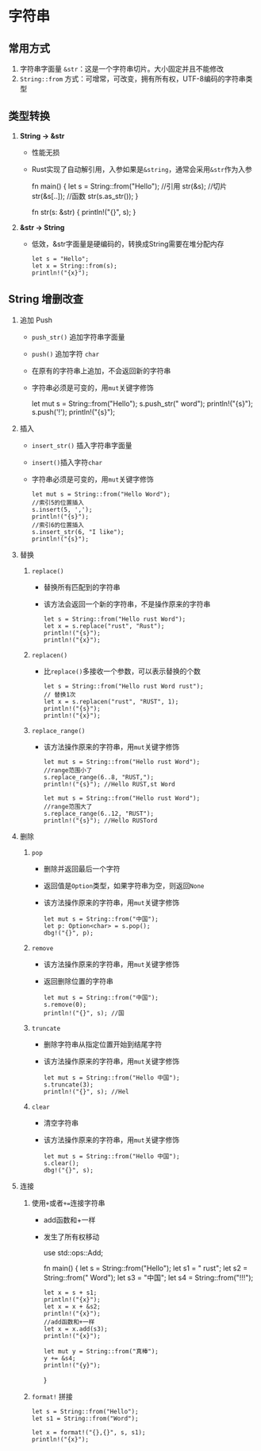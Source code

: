 # 字符串

## 常用方式

1.  字符串字面量 `&str`：这是一个字符串切片。大小固定并且不能修改
2.  `String::from` 方式：可增常，可改变，拥有所有权，UTF-8编码的字符串类型

## 类型转换

1.  **String -> \&str**

    *   性能无损
    *   Rust实现了自动解引用，入参如果是`&string`，通常会采用`&str`作为入参

        fn main() {
        let s = String::from("Hello");
        //引用
        str(\&s);
        //切片
        str(\&s\[..]);
        //函数
        str(s.as\_str());
        }

        fn str(s: \&str) {
        println!("{}", s);
        }
2.  **\&str -> String**

    *   低效，\&str字面量是硬编码的，转换成String需要在堆分配内存

            let s = "Hello";
            let x = String::from(s);
            println!("{x}");

## String 增删改查

1.  追加 Push

    *   `push_str()` 追加字符串字面量
    *   `push()` 追加字符 `char`
    *   在原有的字符串上追加，不会返回新的字符串
    *   字符串必须是可变的，用`mut`关键字修饰

        let mut s = String::from("Hello");
        s.push\_str(" word");
        println!("{s}");
        s.push('!');
        println!("{s}");
2.  插入

    *   `insert_str()` 插入字符串字面量
    *   `insert()`插入字符`char`
    *   字符串必须是可变的，用`mut`关键字修饰

            let mut s = String::from("Hello Word");
            //索引5的位置插入
            s.insert(5, ',');
            println!("{s}");
            //索引6的位置插入
            s.insert_str(6, "I like");
            println!("{s}");
3.  替换

    1.  `replace()`

        *   替换所有匹配到的字符串
        *   该方法会返回一个新的字符串，不是操作原来的字符串

                let s = String::from("Hello rust Word");
                let x = s.replace("rust", "Rust");
                println!("{s}");
                println!("{x}");
    2.  `replacen()`

        *   比`replace()`多接收一个参数，可以表示替换的个数

                let s = String::from("Hello rust Word rust");
                // 替换1次
                let x = s.replacen("rust", "RUST", 1);
                println!("{s}");
                println!("{x}");
    3.  `replace_range()`

        *   该方法操作原来的字符串，用`mut`关键字修饰

                let mut s = String::from("Hello rust Word");
                //range范围小了
                s.replace_range(6..8, "RUST,");
                println!("{s}"); //Hello RUST,st Word

                let mut s = String::from("Hello rust Word");
                //range范围大了
                s.replace_range(6..12, "RUST");
                println!("{s}"); //Hello RUSTord
4.  删除

    1.  `pop`

        *   删除并返回最后一个字符

        *   返回值是`Option`类型，如果字符串为空，则返回`None`

        *   该方法操作原来的字符串，用`mut`关键字修饰

                let mut s = String::from("中国");
                let p: Option<char> = s.pop();
                dbg!("{}", p);
    2.  `remove`

        *   该方法操作原来的字符串，用`mut`关键字修饰
        *   返回删除位置的字符串

                let mut s = String::from("中国");
                s.remove(0);
                println!("{}", s); //国
    3.  `truncate`

        *   删除字符串从指定位置开始到结尾字符
        *   该方法操作原来的字符串，用`mut`关键字修饰

                let mut s = String::from("Hello 中国");
                s.truncate(3);
                println!("{}", s); //Hel
    4.  `clear`

        *   清空字符串
        *   该方法操作原来的字符串，用`mut`关键字修饰

                let mut s = String::from("Hello 中国");
                s.clear();
                dbg!("{}", s);
5.  连接

    1.  使用`+`或者`+=`连接字符串

        *   add函数和+一样
        *   发生了所有权移动

            use std::ops::Add;

            fn main() {
            let s = String::from("Hello");
            let s1 = " rust";
            let s2 = String::from(" Word");
            let s3 = "中国";
            let s4 = String::from("!!!");

                let x = s + s1;
                println!("{x}");
                let x = x + &s2;
                println!("{x}");
                //add函数和+一样
                let x = x.add(s3);
                println!("{x}");

                let mut y = String::from("真棒");
                y += &s4;
                println!("{y}");

            }
    2.  `format!` 拼接

            let s = String::from("Hello");
            let s1 = String::from("Word");

            let x = format!("{},{}", s, s1);
            println!("{x}");

